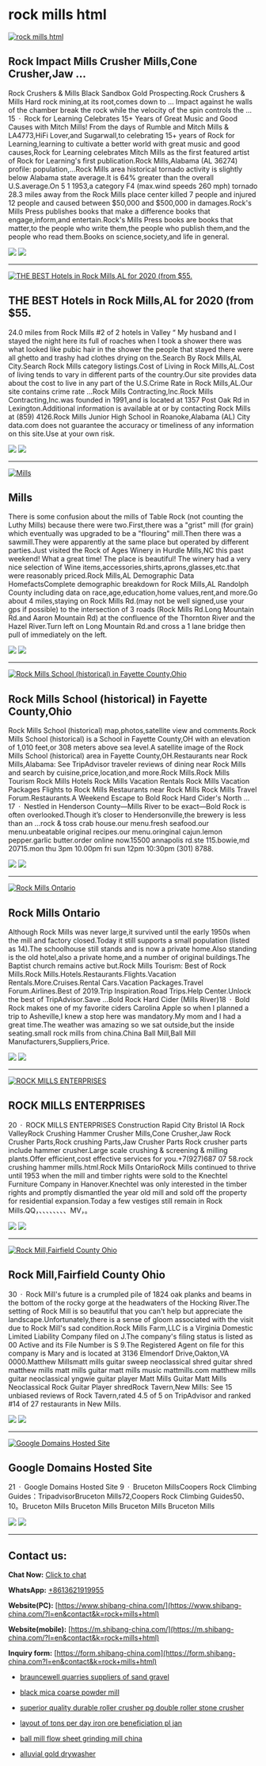 # rock mills html

<a href="https://swt.shibang-china.com/?l=en&img&k=rock+mills+html" target="_blank">![rock mills html](http://static.shibang-china.com/all-800x300/640.jpg)</a>

## Rock Impact Mills Crusher Mills,Cone Crusher,Jaw …
Rock Crushers &amp; Mills Black Sandbox Gold Prospecting.Rock Crushers &amp; Mills Hard rock mining,at its root,comes down to … Impact against he walls of the chamber break the rock while the velocity of the spin controls the … 15&ensp;&#0183;&ensp;Rock for Learning Celebrates 15+ Years of Great Music and Good Causes with Mitch Mills! From the days of Rumble and Mitch Mills &amp; LA4773,HiFi Lover,and Sugarwall,to celebrating 15+ years of Rock for Learning,learning to cultivate a better world with great music and good causes,Rock for Learning celebrates Mitch Mills as the first featured artist of Rock for Learning's first publication.Rock Mills,Alabama (AL 36274) profile: population,…Rock Mills area historical tornado activity is slightly below Alabama state average.It is 64% greater than the overall U.S.average.On 5 1 1953,a category F4 (max.wind speeds 260 mph) tornado 28.3 miles away from the Rock Mills place center killed 7 people and injured 12 people and caused between $50,000 and $500,000 in damages.Rock's Mills Press publishes books that make a difference books that engage,inform,and entertain.Rock's Mills Press books are books that matter,to the people who write them,the people who publish them,and the people who read them.Books on science,society,and life in general.


<a href="https://whatsapp.shibangsoft.com/WhatsApp.php" target="_blank" title="WhatsApp">![](http://static.shibang-china.com/icon/whatsapp.png)</a> <a href="https://swt.shibang-china.com/?l=en&icon&k=rock+mills+html" target="_blank">![](http://static.shibang-china.com/icon/chat-en.png)</a>

---

<a href="https://swt.shibang-china.com/?l=en&img&k=rock+mills+html" target="_blank">![THE BEST Hotels in Rock Mills,AL for 2020 (from $55.](http://static.shibang-china.com/all-800x300/381.jpg)</a>

## THE BEST Hotels in Rock Mills,AL for 2020 (from $55.
24.0 miles from Rock Mills #2 of 2 hotels in Valley “ My husband and I stayed the night here its full of roaches when I took a shower there was what looked like pubic hair in the shower the people that stayed there were all ghetto and trashy had clothes drying on the.Search By Rock Mills,AL City.Search Rock Mills category listings.Cost of Living in Rock Mills,AL.Cost of living tends to vary in different parts of the country.Our site provides data about the cost to live in any part of the U.S.Crime Rate in Rock Mills,AL.Our site contains crime rate …Rock Mills Contracting,Inc.Rock Mills Contracting,Inc.was founded in 1991,and is located at 1357 Post Oak Rd in Lexington.Additional information is available at or by contacting Rock Mills at (859) 4126.Rock Mills Junior High School in Roanoke,Alabama (AL) City data.com does not guarantee the accuracy or timeliness of any information on this site.Use at your own risk.


<a href="https://whatsapp.shibangsoft.com/WhatsApp.php" target="_blank" title="WhatsApp">![](http://static.shibang-china.com/icon/whatsapp.png)</a> <a href="https://swt.shibang-china.com/?l=en&icon&k=rock+mills+html" target="_blank">![](http://static.shibang-china.com/icon/chat-en.png)</a>

---

<a href="https://swt.shibang-china.com/?l=en&img&k=rock+mills+html" target="_blank">![Mills](http://static.shibang-china.com/all-800x300/609.jpg)</a>

## Mills
There is some confusion about the mills of Table Rock (not counting the Luthy Mills) because there were two.First,there was a &quot;grist&quot; mill (for grain) which eventually was upgraded to be a &quot;flouring&quot; mill.Then there was a sawmill.They were apparently at the same place but operated by different parties.Just visited the Rock of Ages Winery in Hurdle Mills,NC this past weekend! What a great time! The place is beautiful! The winery had a very nice selection of Wine items,accessories,shirts,aprons,glasses,etc.that were reasonably priced.Rock Mills,AL Demographic Data HomefactsComplete demographic breakdown for Rock Mills,AL Randolph County including data on race,age,education,home values,rent,and more.Go about 4 miles,staying on Rock Mills Rd.(may not be well signed,use your gps if possible) to the intersection of 3 roads (Rock Mills Rd.Long Mountain Rd.and Aaron Mountain Rd) at the confluence of the Thornton River and the Hazel River.Turn left on Long Mountain Rd.and cross a 1 lane bridge then pull of immediately on the left.


<a href="https://whatsapp.shibangsoft.com/WhatsApp.php" target="_blank" title="WhatsApp">![](http://static.shibang-china.com/icon/whatsapp.png)</a> <a href="https://swt.shibang-china.com/?l=en&icon&k=rock+mills+html" target="_blank">![](http://static.shibang-china.com/icon/chat-en.png)</a>

---

<a href="https://swt.shibang-china.com/?l=en&img&k=rock+mills+html" target="_blank">![Rock Mills School (historical) in Fayette County,Ohio](http://static.shibang-china.com/all-800x300/709.jpg)</a>

## Rock Mills School (historical) in Fayette County,Ohio
Rock Mills School (historical) map,photos,satellite view and comments.Rock Mills School (historical) is a School in Fayette County,OH with an elevation of 1,010 feet,or 308 meters above sea level.A satellite image of the Rock Mills School (historical) area in Fayette County,OH.Restaurants near Rock Mills,Alabama: See TripAdvisor traveler reviews of dining near Rock Mills and search by cuisine,price,location,and more.Rock Mills.Rock Mills Tourism Rock Mills Hotels Rock Mills Vacation Rentals Rock Mills Vacation Packages Flights to Rock Mills Restaurants near Rock Mills Rock Mills Travel Forum.Restaurants.A Weekend Escape to Bold Rock Hard Cider's North …17&ensp;&#0183;&ensp;Nestled in Henderson County—Mills River to be exact—Bold Rock is often overlooked.Though it’s closer to Hendersonville,the brewery is less than an …rock &amp; toss crab house.our menu.fresh seafood.our menu.unbeatable original recipes.our menu.oringinal cajun.lemon pepper.garlic butter.order online now.15500 annapolis rd.ste 115.bowie,md 20715.mon thu 3pm 10.00pm fri sun 12pm 10:30pm (301) 8788.


<a href="https://whatsapp.shibangsoft.com/WhatsApp.php" target="_blank" title="WhatsApp">![](http://static.shibang-china.com/icon/whatsapp.png)</a> <a href="https://swt.shibang-china.com/?l=en&icon&k=rock+mills+html" target="_blank">![](http://static.shibang-china.com/icon/chat-en.png)</a>

---

<a href="https://swt.shibang-china.com/?l=en&img&k=rock+mills+html" target="_blank">![Rock Mills Ontario](http://static.shibang-china.com/all-800x300/1006.jpg)</a>

## Rock Mills Ontario
Although Rock Mills was never large,it survived until the early 1950s when the mill and factory closed.Today it still supports a small population (listed as 14).The schoolhouse still stands and is now a private home.Also standing is the old hotel,also a private home,and a number of original buildings.The Baptist church remains active but.Rock Mills Tourism: Best of Rock Mills.Rock Mills.Hotels.Restaurants.Flights.Vacation Rentals.More.Cruises.Rental Cars.Vacation Packages.Travel Forum.Airlines.Best of 2019.Trip Inspiration.Road Trips.Help Center.Unlock the best of TripAdvisor.Save …Bold Rock Hard Cider (Mills River)18&ensp;&#0183;&ensp;Bold Rock makes one of my favorite ciders Carolina Apple so when I planned a trip to Asheville,I knew a stop here was mandatory.My mom and I had a great time.The weather was amazing so we sat outside,but the inside seating.small rock mills from china.China Ball Mill,Ball Mill Manufacturers,Suppliers,Price.


<a href="https://whatsapp.shibangsoft.com/WhatsApp.php" target="_blank" title="WhatsApp">![](http://static.shibang-china.com/icon/whatsapp.png)</a> <a href="https://swt.shibang-china.com/?l=en&icon&k=rock+mills+html" target="_blank">![](http://static.shibang-china.com/icon/chat-en.png)</a>

---

<a href="https://swt.shibang-china.com/?l=en&img&k=rock+mills+html" target="_blank">![ROCK MILLS ENTERPRISES](http://static.shibang-china.com/all-800x300/653.jpg)</a>

## ROCK MILLS ENTERPRISES
20&ensp;&#0183;&ensp;ROCK MILLS ENTERPRISES Construction Rapid City Bristol IA Rock ValleyRock Crushing Hammer Crusher Mills,Cone Crusher,Jaw Rock Crusher Parts,Rock crushing Parts,Jaw Crusher Parts Rock crusher parts include hammer crusher.Large scale crushing &amp; screening &amp; milling plants.Offer efficient,cost effective services for you.+7(927)687 07 58.rock crushing hammer mills.html.Rock Mills OntarioRock Mills continued to thrive until 1953 when the mill and timber rights were sold to the Knechtel Furniture Company in Hanover.Knechtel was only interested in the timber rights and promptly dismantled the year old mill and sold off the property for residential expansion.Today a few vestiges still remain in Rock Mills.QQ，、、、、、、、、MV，。


<a href="https://whatsapp.shibangsoft.com/WhatsApp.php" target="_blank" title="WhatsApp">![](http://static.shibang-china.com/icon/whatsapp.png)</a> <a href="https://swt.shibang-china.com/?l=en&icon&k=rock+mills+html" target="_blank">![](http://static.shibang-china.com/icon/chat-en.png)</a>

---

<a href="https://swt.shibang-china.com/?l=en&img&k=rock+mills+html" target="_blank">![Rock Mill,Fairfield County Ohio](http://static.shibang-china.com/all-800x300/1103.jpg)</a>

## Rock Mill,Fairfield County Ohio
30&ensp;&#0183;&ensp;Rock Mill's future is a crumpled pile of 1824 oak planks and beams in the bottom of the rocky gorge at the headwaters of the Hocking River.The setting of Rock Mill is so beautiful that you can't help but appreciate the landscape.Unfortunately,there is a sense of gloom associated with the visit due to Rock Mill's sad condition.Rock Mills Farm,LLC is a Virginia Domestic Limited Liability Company filed on J.The company's filing status is listed as 00 Active and its File Number is S 9.The Registered Agent on file for this company is Mary and is located at 3136 Elmendorf Drive,Oakton,VA 0000.Matthew Millsmatt mills guitar sweep neoclassical shred guitar shred matthew mills matt mills guitar matt mills music mattmills.com matthew mills guitar neoclassical yngwie guitar player Matt Mills Guitar Matt Mills Neoclassical Rock Guitar Player shredRock Tavern,New Mills: See 15 unbiased reviews of Rock Tavern,rated 4.5 of 5 on TripAdvisor and ranked #14 of 27 restaurants in New Mills.


<a href="https://whatsapp.shibangsoft.com/WhatsApp.php" target="_blank" title="WhatsApp">![](http://static.shibang-china.com/icon/whatsapp.png)</a> <a href="https://swt.shibang-china.com/?l=en&icon&k=rock+mills+html" target="_blank">![](http://static.shibang-china.com/icon/chat-en.png)</a>

---

<a href="https://swt.shibang-china.com/?l=en&img&k=rock+mills+html" target="_blank">![Google Domains Hosted Site](http://static.shibang-china.com/all-800x300/39.jpg)</a>

## Google Domains Hosted Site
21&ensp;&#0183;&ensp;Google Domains Hosted Site 9&ensp;&#0183;&ensp;Bruceton MillsCoopers Rock Climbing Guides：TripadvisorBruceton Mills72,Coopers Rock Climbing Guides50、10。Bruceton Mills Bruceton Mills Bruceton Mills Bruceton Mills

<a href="https://whatsapp.shibangsoft.com/WhatsApp.php" target="_blank" title="WhatsApp">![](http://static.shibang-china.com/icon/whatsapp.png)</a> <a href="https://swt.shibang-china.com/?l=en&icon&k=rock+mills+html" target="_blank">![](http://static.shibang-china.com/icon/chat-en.png)</a>

---
## Contact us:

**Chat Now:** [Click to chat](https://swt.shibang-china.com?l=en&contact&k=rock+mills+html)

**WhatsApp:**  [+8613621919955](https://whatsapp.shibangsoft.com/WhatsApp.php)

**Website(PC):** [https://www.shibang-china.com/](https://www.shibang-china.com/?l=en&contact&k=rock+mills+html)

**Website(mobile):** [https://m.shibang-china.com/](https://m.shibang-china.com/?l=en&contact&k=rock+mills+html)

**Inquiry form:** [https://form.shibang-china.com](https://form.shibang-china.com?l=en&contact&k=rock+mills+html)

* [brauncewell quarries suppliers of sand gravel](../145/brauncewell%20quarries%20suppliers%20of%20sand%20gravel.md)

* [black mica coarse powder mill](../147/black%20mica%20coarse%20powder%20mill.md)

* [superior quality durable roller crusher pg double roller stone crusher](../141/superior%20quality%20durable%20roller%20crusher%20pg%20double%20roller%20stone%20crusher.md)

* [layout of tons per day iron ore beneficiation pl jan](../150/layout%20of%20tons%20per%20day%20iron%20ore%20beneficiation%20pl%20jan.md)

* [ball mill flow sheet grinding mill china](../143/ball%20mill%20flow%20sheet%20grinding%20mill%20china.md)

* [alluvial gold drywasher](../141/alluvial%20gold%20drywasher.md)